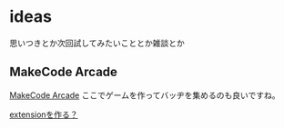 # ideas
思いつきとか次回試してみたいこととか雑談とか

## MakeCode Arcade
[MakeCode Arcade](https://arcade.makecode.com/)
ここでゲームを作ってバッヂを集めるのも良いですね。

[extensionを作る？](https://www.youtube.com/live/xuHwfNZUb1s?feature=share)
